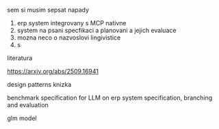 sem si musim sepsat napady

1. erp system integrovany s MCP nativne
2. system na psani specfikaci a planovani a jejich evaluace
3. mozna neco o nazvoslovi lingivistice
4.  s


literatura

https://arxiv.org/abs/2509.16941

design patterns knizka

benchmark specification for LLM on erp system specification, branching and evaluation

glm model